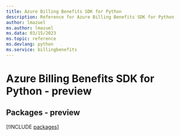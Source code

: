 ```yaml
---
title: Azure Billing Benefits SDK for Python
description: Reference for Azure Billing Benefits SDK for Python
author: lmazuel
ms.author: lmazuel
ms.data: 03/15/2023
ms.topic: reference
ms.devlang: python
ms.service: billingbenefits
---
```

# Azure Billing Benefits SDK for Python - preview
## Packages - preview
[!INCLUDE [packages](billing-benefits-index.md)]